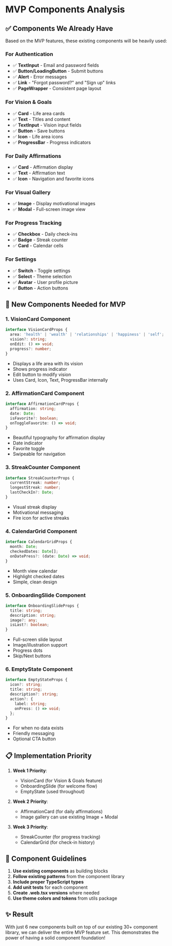 # MVP Components Analysis

## ✅ Components We Already Have

Based on the MVP features, these existing components will be heavily used:

### For Authentication
- ✅ **TextInput** - Email and password fields
- ✅ **Button/LoadingButton** - Submit buttons
- ✅ **Alert** - Error messages
- ✅ **Link** - "Forgot password?" and "Sign up" links
- ✅ **PageWrapper** - Consistent page layout

### For Vision & Goals
- ✅ **Card** - Life area cards
- ✅ **Text** - Titles and content
- ✅ **TextInput** - Vision input fields
- ✅ **Button** - Save buttons
- ✅ **Icon** - Life area icons
- ✅ **ProgressBar** - Progress indicators

### For Daily Affirmations
- ✅ **Card** - Affirmation display
- ✅ **Text** - Affirmation text
- ✅ **Icon** - Navigation and favorite icons

### For Visual Gallery
- ✅ **Image** - Display motivational images
- ✅ **Modal** - Full-screen image view

### For Progress Tracking
- ✅ **Checkbox** - Daily check-ins
- ✅ **Badge** - Streak counter
- ✅ **Card** - Calendar cells

### For Settings
- ✅ **Switch** - Toggle settings
- ✅ **Select** - Theme selection
- ✅ **Avatar** - User profile picture
- ✅ **Button** - Action buttons

## 🔨 New Components Needed for MVP

### 1. **VisionCard** Component
```typescript
interface VisionCardProps {
  area: 'health' | 'wealth' | 'relationships' | 'happiness' | 'self';
  vision?: string;
  onEdit: () => void;
  progress?: number;
}
```
- Displays a life area with its vision
- Shows progress indicator
- Edit button to modify vision
- Uses Card, Icon, Text, ProgressBar internally

### 2. **AffirmationCard** Component
```typescript
interface AffirmationCardProps {
  affirmation: string;
  date: Date;
  isFavorite?: boolean;
  onToggleFavorite: () => void;
}
```
- Beautiful typography for affirmation display
- Date indicator
- Favorite toggle
- Swipeable for navigation

### 3. **StreakCounter** Component
```typescript
interface StreakCounterProps {
  currentStreak: number;
  longestStreak: number;
  lastCheckIn?: Date;
}
```
- Visual streak display
- Motivational messaging
- Fire icon for active streaks

### 4. **CalendarGrid** Component
```typescript
interface CalendarGridProps {
  month: Date;
  checkedDates: Date[];
  onDatePress?: (date: Date) => void;
}
```
- Month view calendar
- Highlight checked dates
- Simple, clean design

### 5. **OnboardingSlide** Component
```typescript
interface OnboardingSlideProps {
  title: string;
  description: string;
  image?: any;
  isLast?: boolean;
}
```
- Full-screen slide layout
- Image/illustration support
- Progress dots
- Skip/Next buttons

### 6. **EmptyState** Component
```typescript
interface EmptyStateProps {
  icon?: string;
  title: string;
  description?: string;
  action?: {
    label: string;
    onPress: () => void;
  };
}
```
- For when no data exists
- Friendly messaging
- Optional CTA button

## 📋 Implementation Priority

1. **Week 1 Priority**:
   - VisionCard (for Vision & Goals feature)
   - OnboardingSlide (for welcome flow)
   - EmptyState (used throughout)

2. **Week 2 Priority**:
   - AffirmationCard (for daily affirmations)
   - Image gallery can use existing Image + Modal

3. **Week 3 Priority**:
   - StreakCounter (for progress tracking)
   - CalendarGrid (for check-in history)

## 🎨 Component Guidelines

1. **Use existing components** as building blocks
2. **Follow existing patterns** from the component library
3. **Include proper TypeScript types**
4. **Add unit tests** for each component
5. **Create .web.tsx versions** where needed
6. **Use theme colors and tokens** from utils package

## ✨ Result

With just 6 new components built on top of our existing 30+ component library, we can deliver the entire MVP feature set. This demonstrates the power of having a solid component foundation!